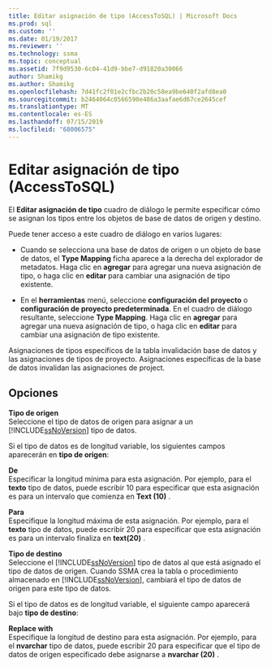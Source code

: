 ```yaml
---
title: Editar asignación de tipo (AccessToSQL) | Microsoft Docs
ms.prod: sql
ms.custom: ''
ms.date: 01/19/2017
ms.reviewer: ''
ms.technology: ssma
ms.topic: conceptual
ms.assetid: 7f9d9530-6c04-41d9-bbe7-d91820a30066
author: Shamikg
ms.author: Shamikg
ms.openlocfilehash: 7d41fc2f01e2cfbc2b20c58ea9be640f2afd8ea0
ms.sourcegitcommit: b2464064c0566590e486a3aafae6d67ce2645cef
ms.translationtype: MT
ms.contentlocale: es-ES
ms.lasthandoff: 07/15/2019
ms.locfileid: "68006575"
---
```

# <a name="edit-type-mapping-accesstosql"></a>Editar asignación de tipo (AccessToSQL)
El **Editar asignación de tipo** cuadro de diálogo le permite especificar cómo se asignan los tipos entre los objetos de base de datos de origen y destino.  
  
Puede tener acceso a este cuadro de diálogo en varios lugares:  
  
-   Cuando se selecciona una base de datos de origen o un objeto de base de datos, el **Type Mapping** ficha aparece a la derecha del explorador de metadatos. Haga clic en **agregar** para agregar una nueva asignación de tipo, o haga clic en **editar** para cambiar una asignación de tipo existente.  
  
-   En el **herramientas** menú, seleccione **configuración del proyecto** o **configuración de proyecto predeterminada**. En el cuadro de diálogo resultante, seleccione **Type Mapping**. Haga clic en **agregar** para agregar una nueva asignación de tipo, o haga clic en **editar** para cambiar una asignación de tipo existente.  
  
Asignaciones de tipos específicos de la tabla invalidación base de datos y las asignaciones de tipos de proyecto. Asignaciones específicas de la base de datos invalidan las asignaciones de project.  
  
## <a name="options"></a>Opciones  
**Tipo de origen**  
Seleccione el tipo de datos de origen para asignar a un [!INCLUDE[ssNoVersion](../../includes/ssnoversion-md.md)] tipo de datos.  
  
Si el tipo de datos es de longitud variable, los siguientes campos aparecerán en **tipo de origen**:  
  
**De**  
Especificar la longitud mínima para esta asignación. Por ejemplo, para el **texto** tipo de datos, puede escribir 10 para especificar que esta asignación es para un intervalo que comienza en **Text (10)** .  
  
**Para**  
Especifique la longitud máxima de esta asignación. Por ejemplo, para el **texto** tipo de datos, puede escribir 20 para especificar que esta asignación es para un intervalo finaliza en **text(20)** .  
  
**Tipo de destino**  
Seleccione el [!INCLUDE[ssNoVersion](../../includes/ssnoversion-md.md)] tipo de datos al que está asignado el tipo de datos de origen. Cuando SSMA crea la tabla o procedimiento almacenado en [!INCLUDE[ssNoVersion](../../includes/ssnoversion-md.md)], cambiará el tipo de datos de origen para este tipo de datos.  
  
Si el tipo de datos es de longitud variable, el siguiente campo aparecerá bajo **tipo de destino**:  
  
**Replace with**  
Especifique la longitud de destino para esta asignación. Por ejemplo, para el **nvarchar** tipo de datos, puede escribir 20 para especificar que el tipo de datos de origen especificado debe asignarse a **nvarchar (20)** .  
  
